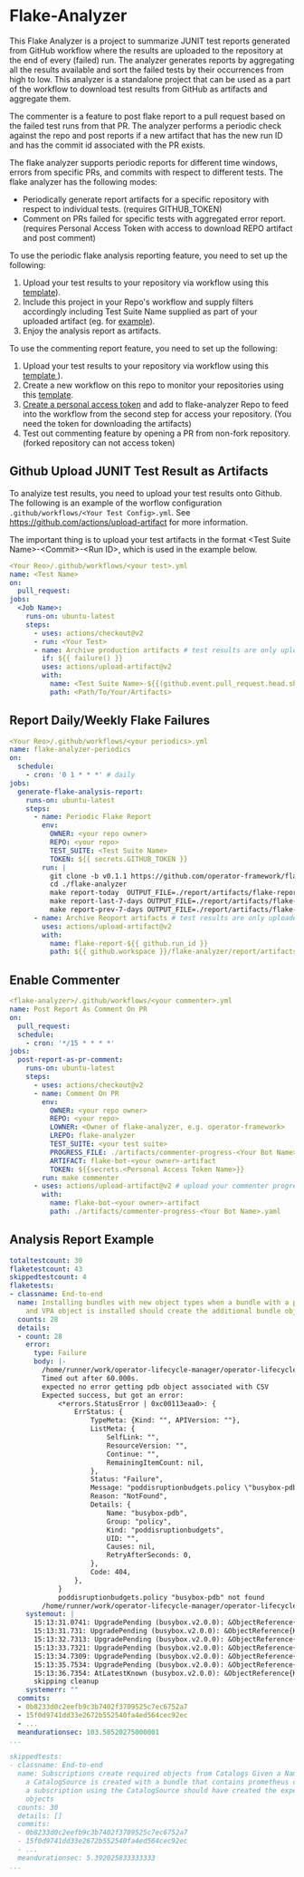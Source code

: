 # Flake-Analyzer

This Flake Analyzer is a project to summarize JUNIT test reports generated from GitHub workflow where the results are
 uploaded to the repository at the end of every (failed) run. The analyzer generates reports by aggregating all the
  results available and sort the failed tests by their occurrences from high to low. This analyzer is a
   standalone project that can be used as a part of the workflow to download test results from GitHub as artifacts and
    aggregate them.

The commenter is a feature to post flake report to a pull request based on the failed test runs from that PR. The analyzer performs a periodic check against the repo
 and post reports if a new artifact that has the new run ID and has the commit id associated with the PR exists.

The flake analyzer supports periodic reports for different time windows, errors from specific PRs, and commits with respect to different tests.
The flake analyzer has the following modes:
  - Periodically generate report artifacts for a specific repository with respect to individual tests. (requires GITHUB_TOKEN)
  - Comment on PRs failed for specific tests with aggregated error report. (requires Personal Access Token with access to download REPO artifact and post comment)
    
To use the periodic flake analysis reporting feature, you need to set up the following:
1. Upload your test results to your repository via workflow using this [template](#github-upload-junit-test-result-as-artifacts)).
2. Include this project in your Repo's workflow and supply filters accordingly including Test Suite Name supplied as
 part of your uploaded artifact (eg. for [example](#report-daily/weekly-flake-failures)).
3. Enjoy the analysis report as artifacts. 

To use the commenting report feature, you need to set up the following:
1. Upload your test results to your repository via workflow using this [template
](#github-upload-junit-test-result-as-artifacts)).
2. Create a new workflow on this repo to monitor your repositories using this [template](#enable-commenter).
3. [Create a personal access token](https://docs.github.com/en/github/authenticating-to-github/creating-a-personal-access-token) and add to flake-analyzer Repo
 to feed into the workflow from the second step for access your repository. (You need the token for downloading the artifacts)
4. Test out commenting feature by opening a PR from non-fork repository.(forked repository can not access token)

## Github Upload JUNIT Test Result as Artifacts

To analyize test results, you need to upload your test results onto Github. The following is an example of the
 worflow configuration `.github/workflows/<Your Test Config>.yml`. See https://github.com/actions/upload-artifact for
  more information.
  
  The important thing is to upload your test artifacts in the format <Test Suite Name\>-<Commit\>-<Run ID\>, which is
   used in the example below.
```yaml
<Your Reo>/.github/workflows/<your test>.yml
name: <Test Name>
on:
  pull_request:
jobs:
  <Job Name>:
    runs-on: ubuntu-latest
    steps:
      - uses: actions/checkout@v2
      - run: <Your Test>
      - name: Archive production artifacts # test results are only uploaded if any of the e2e tests fails
        if: ${{ failure() }}
        uses: actions/upload-artifact@v2
        with:
          name: <Test Suite Name>-${{(github.event.pull_request.head.sha||github.sha)}}-${{ github.run_id }}
          path: <Path/To/Your/Artifacts>
```

## Report Daily/Weekly Flake Failures

```yaml
<Your Reo>/.github/workflows/<your periodics>.yml
name: flake-analyzer-periodics
on:
  schedule:
    - cron: '0 1 * * *' # daily
jobs:
  generate-flake-analysis-report:
    runs-on: ubuntu-latest
    steps:
      - name: Periodic Flake Report
        env:
          OWNER: <your repo owner>
          REPO: <your repo>
          TEST_SUITE: <Test Suite Name>
          TOKEN: ${{ secrets.GITHUB_TOKEN }}
        run: |
          git clone -b v0.1.1 https://github.com/operator-framework/flake-analyzer.git
          cd ./flake-analyzer
          make report-today  OUTPUT_FILE=./report/artifacts/flake-report-today-$(date +"%m-%d-%Y").yaml
          make report-last-7-days OUTPUT_FILE=./report/artifacts/flake-report-last-7-days-$(date +"%m-%d-%Y").yaml
          make report-prev-7-days OUTPUT_FILE=./report/artifacts/flake-report-prev-7-days-$(date +"%m-%d-%Y").yaml
      - name: Archive Reoport artifacts # test results are only uploaded if any of the e2e tests fails
        uses: actions/upload-artifact@v2
        with:
          name: flake-report-${{ github.run_id }}
          path: ${{ github.workspace }}/flake-analyzer/report/artifacts/*
```

## Enable Commenter

```yaml
<flake-analyzer>/.github/workflows/<your commenter>.yml
name: Post Report As Comment On PR
on:
  pull_request:
  schedule:
    - cron: '*/15 * * * *'
jobs:
  post-report-as-pr-comment:
    runs-on: ubuntu-latest
    steps:
      - uses: actions/checkout@v2
      - name: Comment On PR
        env:
          OWNER: <your repo owner>
          REPO: <your repo>
          LOWNER: <Owner of flake-analyzer, e.g. operator-framework>
          LREPO: flake-analyzer
          TEST_SUITE: <your test suite>
          PROGRESS_FILE: ./artifacts/commenter-progress-<Your Bot Name>.yaml
          ARTIFACT: flake-bot-<your owner>-artifact
          TOKEN: ${{secrets.<Personal Access Token Name>}}
        run: make commenter
      - uses: actions/upload-artifact@v2 # upload your commenter progress
        with:
          name: flake-bot-<your owner>-artifact
          path: ./artifacts/commenter-progress-<Your Bot Name>.yaml
```

## Analysis Report Example
```yaml
totaltestcount: 30
flaketestcount: 43
skippedtestcount: 4
flaketests:
- classname: End-to-end
  name: Installing bundles with new object types when a bundle with a pdb, priorityclass,
    and VPA object is installed should create the additional bundle objects
  counts: 28
  details:
  - count: 28
    error:
      type: Failure
      body: |-
        /home/runner/work/operator-lifecycle-manager/operator-lifecycle-manager/test/e2e/bundle_e2e_test.go:78
        Timed out after 60.000s.
        expected no error getting pdb object associated with CSV
        Expected success, but got an error:
            <*errors.StatusError | 0xc00113eaa0>: {
                ErrStatus: {
                    TypeMeta: {Kind: "", APIVersion: ""},
                    ListMeta: {
                        SelfLink: "",
                        ResourceVersion: "",
                        Continue: "",
                        RemainingItemCount: nil,
                    },
                    Status: "Failure",
                    Message: "poddisruptionbudgets.policy \"busybox-pdb\" not found",
                    Reason: "NotFound",
                    Details: {
                        Name: "busybox-pdb",
                        Group: "policy",
                        Kind: "poddisruptionbudgets",
                        UID: "",
                        Causes: nil,
                        RetryAfterSeconds: 0,
                    },
                    Code: 404,
                },
            }
            poddisruptionbudgets.policy "busybox-pdb" not found
        /home/runner/work/operator-lifecycle-manager/operator-lifecycle-manager/test/e2e/bundle_e2e_test.go:98
    systemout: |
      15:13:31.0741: UpgradePending (busybox.v2.0.0): &ObjectReference{Kind:InstallPlan,Namespace:operators,Name:install-cgghb,UID:580aae23-1784-4f6b-9486-ce9479f563c6,APIVersion:operators.coreos.com/v1alpha1,ResourceVersion:5826,FieldPath:,}
      15:13:31.731: UpgradePending (busybox.v2.0.0): &ObjectReference{Kind:InstallPlan,Namespace:operators,Name:install-cgghb,UID:580aae23-1784-4f6b-9486-ce9479f563c6,APIVersion:operators.coreos.com/v1alpha1,ResourceVersion:5826,FieldPath:,}
      15:13:32.7313: UpgradePending (busybox.v2.0.0): &ObjectReference{Kind:InstallPlan,Namespace:operators,Name:install-cgghb,UID:580aae23-1784-4f6b-9486-ce9479f563c6,APIVersion:operators.coreos.com/v1alpha1,ResourceVersion:5826,FieldPath:,}
      15:13:33.7321: UpgradePending (busybox.v2.0.0): &ObjectReference{Kind:InstallPlan,Namespace:operators,Name:install-cgghb,UID:580aae23-1784-4f6b-9486-ce9479f563c6,APIVersion:operators.coreos.com/v1alpha1,ResourceVersion:5826,FieldPath:,}
      15:13:34.7309: UpgradePending (busybox.v2.0.0): &ObjectReference{Kind:InstallPlan,Namespace:operators,Name:install-cgghb,UID:580aae23-1784-4f6b-9486-ce9479f563c6,APIVersion:operators.coreos.com/v1alpha1,ResourceVersion:5826,FieldPath:,}
      15:13:35.7534: UpgradePending (busybox.v2.0.0): &ObjectReference{Kind:InstallPlan,Namespace:operators,Name:install-cgghb,UID:580aae23-1784-4f6b-9486-ce9479f563c6,APIVersion:operators.coreos.com/v1alpha1,ResourceVersion:5826,FieldPath:,}
      15:13:36.7354: AtLatestKnown (busybox.v2.0.0): &ObjectReference{Kind:InstallPlan,Namespace:operators,Name:install-cgghb,UID:580aae23-1784-4f6b-9486-ce9479f563c6,APIVersion:operators.coreos.com/v1alpha1,ResourceVersion:5826,FieldPath:,}
      skipping cleanup
    systemerr: ""
  commits:
  - 0b8233d0c2eefb9c3b7402f3709525c7ec6752a7
  - 15f0d9741dd33e2672b552540fa4ed564cec92ec
  - ...
  meandurationsec: 103.58520275000001
...

skippedtests:
- classname: End-to-end
  name: Subscriptions create required objects from Catalogs Given a Namespace when
    a CatalogSource is created with a bundle that contains prometheus objects creating
    a subscription using the CatalogSource should have created the expected prometheus
    objects
  counts: 30
  details: []
  commits:
  - 0b8233d0c2eefb9c3b7402f3709525c7ec6752a7
  - 15f0d9741dd33e2672b552540fa4ed564cec92ec
  - ...
  meandurationsec: 5.392025833333333
...
```
